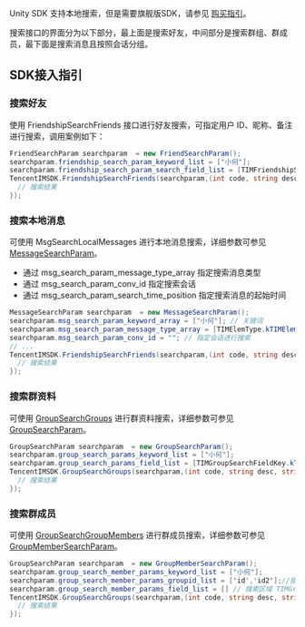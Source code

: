 Unity SDK 支持本地搜索，但是需要旗舰版SDK，请参见 [购买指引](https://cloud.tencent.com/document/product/269/32458)。

搜索接口的界面分为以下部分，最上面是搜索好友，中间部分是搜索群组、群成员，最下面是搜索消息且按照会话分组。

## SDK接入指引

### 搜索好友

使用 FriendshipSearchFriends 接口进行好友搜索，可指定用户 ID、昵称、备注进行搜索，调用案例如下：

```c#
FriendSearchParam searchparam  = new FriendSearchParam();
searchparam.friendship_search_param_keyword_list = ["小何"];
searchparam.friendship_search_param_search_field_list = [TIMFriendshipSearchFieldKey.kTIMFriendshipSearchFieldKey_Identifier,TIMFriendshipSearchFieldKey.kTIMFriendshipSearchFieldKey_NikeName,TIMFriendshipSearchFieldKey.kTIMFriendshipSearchFieldKey_Remark]
TencentIMSDK.FriendshipSearchFriends(searchparam,(int code, string desc, string json_param, string user_data)=>{
  // 搜索结果
});
```



### 搜索本地消息

可使用 MsgSearchLocalMessages 进行本地消息搜索，详细参数可参见 [MessageSearchParam](https://comm.qq.com/im/sdk/unity_plus/_site/api/com.tencent.imsdk.unity.types.MessageSearchParam.html)。

- 通过 msg_search_param_message_type_array 指定搜索消息类型
- 通过 msg_search_param_conv_id 指定搜索会话
- 通过 msg_search_param_search_time_position 指定搜索消息的起始时间

```c#
MessageSearchParam searchparam  = new MessageSearchParam();
searchparam.msg_search_param_keyword_array = ["小何"]; // 关键词
searchparam.msg_search_param_message_type_array = [TIMElemType.kTIMElem_Text]; // 只对文本消息进行搜索
searchparam.msg_search_param_conv_id = ""; // 指定会话进行搜索
// ...
TencentIMSDK.FriendshipSearchFriends(searchparam,(int code, string desc, string json_param, string user_data)=>{
  // 搜索结果
});
```



### 搜索群资料

可使用 [GroupSearchGroups](https://comm.qq.com/im/sdk/unity_plus/_site/api/com.tencent.imsdk.unity.TencentIMSDK.html#com_tencent_imsdk_unity_TencentIMSDK_GroupSearchGroups_com_tencent_imsdk_unity_types_GroupSearchParam_com_tencent_imsdk_unity_callback_ValueCallback_) 进行群资料搜索，详细参数可参见 [GroupSearchParam](https://comm.qq.com/im/sdk/unity_plus/_site/api/com.tencent.imsdk.unity.types.GroupSearchParam.html)。

```c#
GroupSearchParam searchparam  = new GroupSearchParam();
searchparam.group_search_params_keyword_list = ["小何"];
searchparam.group_search_params_field_list = [TIMGroupSearchFieldKey.kTIMGroupSearchFieldKey_GroupId,TIMGroupSearchFieldKey.kTIMGroupSearchFieldKey_GroupName];//指定搜索区域
TencentIMSDK.GroupSearchGroups(searchparam,(int code, string desc, string json_param, string user_data)=>{
  // 搜索结果
});
```


### 搜索群成员

可使用 [GroupSearchGroupMembers](https://comm.qq.com/im/sdk/unity_plus/_site/api/com.tencent.imsdk.unity.TencentIMSDK.html#com_tencent_imsdk_unity_TencentIMSDK_GroupSearchGroupMembers_com_tencent_imsdk_unity_types_GroupMemberSearchParam_com_tencent_imsdk_unity_callback_ValueCallback_) 进行群成员搜索，详细参数可参见 [GroupMemberSearchParam](https://comm.qq.com/im/sdk/unity_plus/_site/api/com.tencent.imsdk.unity.types.GroupMemberSearchParam.html)。

```c#
GroupSearchParam searchparam  = new GroupMemberSearchParam();
searchparam.group_search_member_params_keyword_list = ["小何"];
searchparam.group_search_member_params_groupid_list = ['id','id2'];//指定群
searchparam.group_search_member_params_field_list = [] // 搜索区域 TIMGroupMemberSearchFieldKey
TencentIMSDK.GroupSearchGroups(searchparam,(int code, string desc, string json_param, string user_data)=>{
  // 搜索结果
});
```

